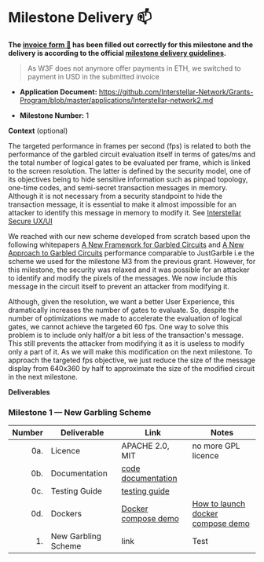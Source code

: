# Milestone Delivery :mailbox:



**The [invoice form :pencil:](https://docs.google.com/forms/d/e/1FAIpQLSfmNYaoCgrxyhzgoKQ0ynQvnNRoTmgApz9NrMp-hd8mhIiO0A/viewform) has been filled out correctly for this milestone and the delivery is according to the official [milestone delivery guidelines](https://github.com/w3f/Grants-Program/blob/master/docs/milestone-deliverables-guidelines.md).**  

> As W3F does not anymore offer payments in ETH, we switched to payment in USD in the submitted invoice

* **Application Document:** https://github.com/Interstellar-Network/Grants-Program/blob/master/applications/Interstellar-network2.md

* **Milestone Number:**  1

**Context** (optional)

The targeted performance in frames per second (fps) is related to both the performance of the garbled circuit evaluation itself in terms of gates/ms and the total number of logical gates to be evaluated per frame, which is linked to the screen resolution. The latter is defined by the security model, one of its objectives being to hide sensitive information such as pinpad topology, one-time codes, and semi-secret transaction messages in memory. Although it is not necessary from a security standpoint to hide the transaction message, it is essential to make it almost impossible for an attacker to identify this message in memory to modify it. See [Interstellar Secure UX/UI](https://medium.com/@jlleleu/interstellar-secure-ux-7d7f095403c9)


We reached with our new scheme developed from scratch based upon the following whitepapers [A New Framework for Garbled Circuits](https://www.esat.kuleuven.be/cosic/publications/article-3351.pdf) and [A New Approach to Garbled Circuits](https://eprint.iacr.org/2021/739.pdf) performance comparable to JustGarble i.e the scheme we used for the milestone M3 from the previous grant. However, for this milestone, the security was relaxed and it was possible for an attacker to identify and modify the pixels of the messages. We now include this message in the circuit itself to prevent an attacker from modifying it.

Although, given the resolution, we want a better User Experience, this dramatically increases the number of gates to evaluate. So, despite the number of optimizations we made to accelerate the evaluation of logical gates, we cannot achieve the targeted 60 fps. One way to solve this problem is to include only half/or a bit less of the transaction's message. This still prevents the attacker from modifying it as it is useless to modify only a part of it. As we will make this modification on the next milestone. To approach the targeted fps objective, we just reduce the size of the message display from 640x360 by half to approximate the size of the modified circuit in the next milestone.


**Deliverables**

### Milestone 1 — New Garbling Scheme


| Number | Deliverable | Link | Notes  |
| -----: | ----------- | -----------|------------ |
| 0a. | Licence  |  APACHE 2.0, MIT | no more GPL licence |
| 0b. | Documentation  |  [code documentation](https://book.interstellar.gg/P2M1.html#code-documentation  ) |   |
| 0c. | Testing Guide | [testing guide](https://book.interstellar.gg/P2M1.html#testing-guide) | |
| 0d. | Dockers | [Docker compose demo]() | [How to launch docker compose demo]( https://book.interstellar.gg/P2M1_demo_tutorial.html)   |
| 1. | New Garbling Scheme|link   | Test
